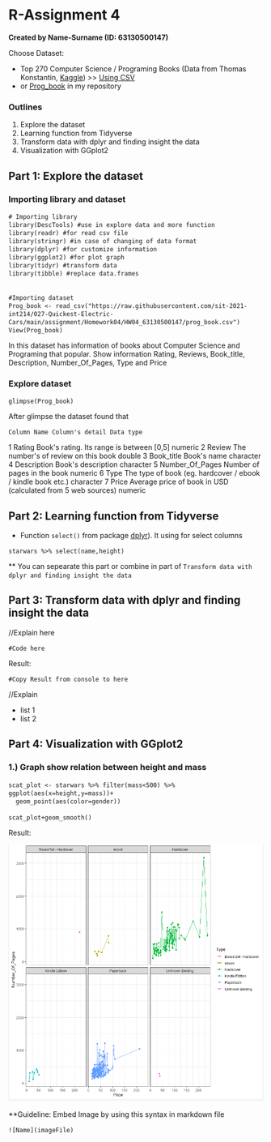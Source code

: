 # R-Assignment 4

**Created by Name-Surname (ID: 63130500147)**

Choose Dataset:
- Top 270 Computer Science / Programing Books (Data from Thomas Konstantin, [Kaggle](https://www.kaggle.com/thomaskonstantin/top-270-rated-computer-science-programing-books)) >> [Using CSV](https://raw.githubusercontent.com/safesit23/INT214-Statistics/main/datasets/prog_book.csv)
- or [Prog_book](https://raw.githubusercontent.com/sit-2021-int214/027-Quickest-Electric-Cars/main/assignment/Homework04/HW04_63130500147/prog_book.csv) in my repository


### Outlines
1. Explore the dataset
2. Learning function from Tidyverse
3. Transform data with dplyr and finding insight the data
4. Visualization with GGplot2

## Part 1: Explore the dataset

### Importing library and dataset
```
# Importing library
library(DescTools) #use in explore data and more function
library(readr) #for read csv file
library(stringr) #in case of changing of data format
library(dplyr) #for customize information
library(ggplot2) #for plot graph
library(tidyr) #transform data
library(tibble) #replace data.frames


#Importing dataset
Prog_book <- read_csv("https://raw.githubusercontent.com/sit-2021-int214/027-Quickest-Electric-Cars/main/assignment/Homework04/HW04_63130500147/prog_book.csv")
View(Prog_book)
```

In this dataset has information of books about Computer Science and Programing that popular. Show information Rating, Reviews, Book_title, Description, Number_Of_Pages, Type and Price 
 
### Explore dataset
```
glimpse(Prog_book)
```
After glimpse the dataset found that

	Column Name	Column's detail	Data type
1	Rating	Book's rating. Its range is between [0,5]	numeric
2	Review	The number's of review on this book	double
3	Book_title	Book's name	character
4	Description	Book's description	character
5	Number_Of_Pages	Number of pages in the book	numeric
6	Type	The type of book (eg. hardcover / ebook / kindle book etc.)	character
7	Price	Average price of book in USD (calculated from 5 web sources)	numeric

## Part 2: Learning function from Tidyverse

- Function `select()` from package [dplyr](https://dplyr.tidyverse.org/articles/dplyr.html#select-columns-with-select)). It using for select columns

```
starwars %>% select(name,height)
```
** You can sepearate this part or combine in part of `Transform data with dplyr and finding insight the data`

## Part 3: Transform data with dplyr and finding insight the data

//Explain here

```
#Code here
```

Result:

```
#Copy Result from console to here
```
//Explain

- list 1
- list 2

## Part 4: Visualization with GGplot2
### 1.) Graph show relation between height and mass
```
scat_plot <- starwars %>% filter(mass<500) %>% ggplot(aes(x=height,y=mass))+
  geom_point(aes(color=gender))

scat_plot+geom_smooth()
```
Result:

![Graph 1](graph1.png)

**Guideline:
Embed Image by using this syntax in markdown file
````
![Name](imageFile)
````
